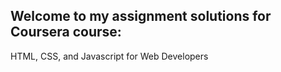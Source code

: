 ## Welcome to my assignment solutions for Coursera course: 
HTML, CSS, and Javascript for Web Developers


